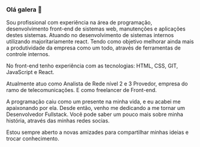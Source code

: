 ### Olá galera 👋

Sou profissional com experiência na área de programação, desenvolvimento front-end de sistemas web, manutenções e aplicações destes sistemas. Atuando no desenvolvimento de sistemas internos utilizando majoritariamente react. Tendo como objetivo melhorar ainda mais a produtividade da empresa como um todo, através de ferramentas de controle internos.

No front-end tenho experiência com as tecnologias: HTML, CSS, GIT, JavaScript e React.

Atualmente atuo como Analista de Rede nível 2 e 3 Provedor, empresa do ramo de telecomunicações.
E como freelancer de Front-end.

A programação caiu como um presente na minha vida, e eu acabei me apaixonando por ela. Desde então, venho me dedicando a me tornar um Desenvolvedor Fullstack. Você pode saber um pouco mais sobre minha história, através das minhas redes socias.

Estou sempre aberto a novas amizades para compartilhar minhas ideias e trocar conhecimento.
